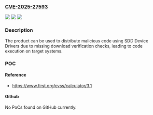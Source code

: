 ### [CVE-2025-27593](https://cve.mitre.org/cgi-bin/cvename.cgi?name=CVE-2025-27593)
![](https://img.shields.io/static/v1?label=Product&message=SICK%20DL100-2xxxxxxx&color=blue)
![](https://img.shields.io/static/v1?label=Version&message=n%2Fa&color=blue)
![](https://img.shields.io/static/v1?label=Vulnerability&message=CWE-494%20Download%20of%20Code%20Without%20Integrity%20Check&color=brighgreen)

### Description

The product can be used to distribute malicious code using SDD Device Drivers due to missing download verification checks, leading to code execution on target systems.

### POC

#### Reference
- https://www.first.org/cvss/calculator/3.1

#### Github
No PoCs found on GitHub currently.

